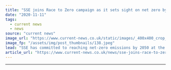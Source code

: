```yaml
---
title: "SSE joins Race to Zero campaign as it sets sight on net zero by 2050"
date: "2020-11-11"
tags: 
  - current news
  - news
source: "current news"
image_url: "https://www.current-news.co.uk/static/images/_400x400_crop_center-center/SSE-Offshore-Wind-Farm-Beatrice.jpeg"
image_fp: "/assets/img/post_thumbnails/138.jpeg"
lead: "​SSE has committed to reaching net-zero emissions by 2050 at the latest, as it joins the Race to Zero campaign."
article_url: "https://www.current-news.co.uk/news/sse-joins-race-to-zero-campaign-as-it-sets-sight-on-net-zero-by-2050?utm_source=rss-feeds&utm_medium=rss&utm_campaign=rss"
---
```


---
